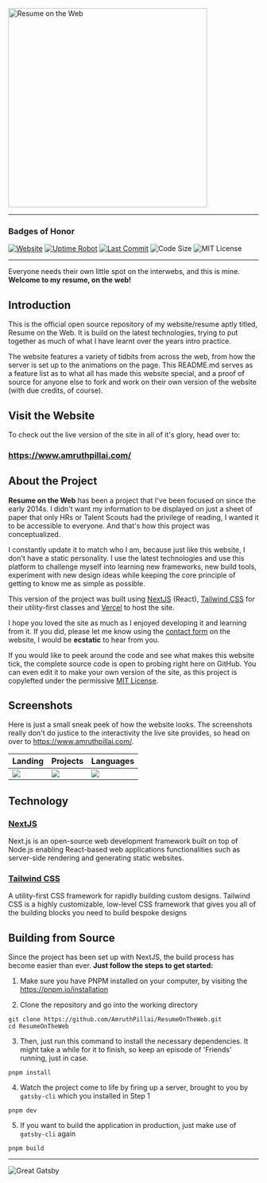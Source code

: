 <img src="https://miiyuh.com/assets/img/resume_on_the_web.png" alt="Resume on the Web" width="400px" />

---

### Badges of Honor

[![Website](https://img.shields.io/website-up-down-green-red/http/amruthpillai.com.svg)](https://amruthpillai.com/)
[![Uptime Robot](https://img.shields.io/uptimerobot/ratio/m781987043-24c5463b2c0e80a630682bd0.svg?style=flat)](https://amruthpillai.com/)
[![Last Commit](https://img.shields.io/github/last-commit/amruthpillai/resumeontheweb.svg?style=flat)](https://amruthpillai.com/)
![Code Size](https://img.shields.io/github/languages/code-size/amruthpillai/resumeontheweb.svg?style=flat)
![MIT License](https://img.shields.io/github/license/amruthpillai/resumeontheweb.svg?style=flat)

---

Everyone needs their own little spot on the interwebs, and this is mine.  
**Welcome to my resume, on the web!**

## Introduction

This is the official open source repository of my website/resume aptly titled, Resume on the Web. It is build on the latest technologies, trying to put together as much of what I have learnt over the years intro practice.

The website features a variety of tidbits from across the web, from how the server is set up to the animations on the page. This README.md serves as a feature list as to what all has made this website special, and a proof of source for anyone else to fork and work on their own version of the website (with due credits, of course).

## Visit the Website

To check out the live version of the site in all of it's glory, head over to:

### https://www.amruthpillai.com/

## About the Project

**Resume on the Web** has been a project that I've been focused on since the early 2014s. I didn't want my information to be displayed on just a sheet of paper that only HRs or Talent Scouts had the privilege of reading, I wanted it to be accessible to everyone. And that's how this project was conceptualized.

I constantly update it to match who I am, because just like this website, I don't have a static personality. I use the latest technologies and use this platform to challenge myself into learning new frameworks, new build tools, experiment with new design ideas while keeping the core principle of getting to know me as simple as possible.

This version of the project was built using [NextJS](https://www.nextjs.org/) (React), [Tailwind CSS](https://tailwindcss.com/) for their utility-first classes and [Vercel](https://vercel.com/) to host the site.

I hope you loved the site as much as I enjoyed developing it and learning from it. If you did, please let me know using the [contact form](#contact) on the website, I would be **ecstatic** to hear from you.

If you would like to peek around the code and see what makes this website tick, the complete source code is open to probing right here on GitHub. You can even edit it to make your own version of the site, as this project is copylefted under the permissive [MIT License](https://github.com/AmruthPillai/ResumeOnTheWeb/blob/master/LICENSE).

## Screenshots

Here is just a small sneak peek of how the website looks. The screenshots really don't do justice to the interactivity the live site provides, so head on over to https://www.amruthpillai.com/.

| Landing                              | Projects                             | Languages                            |
| ------------------------------------ | ------------------------------------ | ------------------------------------ |
| ![](https://i.imgur.com/ZbMXby7.png) | ![](https://i.imgur.com/CsZ2VSx.png) | ![](https://i.imgur.com/oVWFmsI.png) |

## Technology

### [NextJS](https://www.nextjs.org/)

Next.js is an open-source web development framework built on top of Node.js enabling React-based web applications functionalities such as server-side rendering and generating static websites.

### [Tailwind CSS](https://tailwindcss.com/)

A utility-first CSS framework for rapidly building custom designs. Tailwind CSS is a highly customizable, low-level CSS framework that gives you all of the building blocks you need to build bespoke designs

## Building from Source

Since the project has been set up with NextJS, the build process has become easier than ever.
**Just follow the steps to get started:**

1. Make sure you have PNPM installed on your computer, by visiting the https://pnpm.io/installation

2. Clone the repository and go into the working directory

```console
git clone https://github.com/AmruthPillai/ResumeOnTheWeb.git
cd ResumeOnTheWeb
```

3. Then, just run this command to install the necessary dependencies. It might take a while for it to finish, so keep an episode of 'Friends' running, just in case.

```console
pnpm install
```

4. Watch the project come to life by firing up a server, brought to you by `gatsby-cli` which you installed in Step 1

```console
pnpm dev
```

5. If you want to build the application in production, just make use of `gatsby-cli` again

```console
pnpm build
```

---

![Great Gatsby](https://i.imgur.com/Dr8j5iv.gif)
